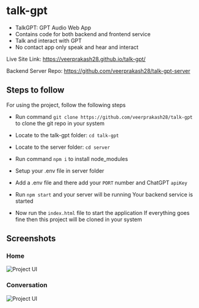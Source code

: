 ﻿# talk-gpt

- TalkGPT: GPT Audio Web App
- Contains code for both backend and frontend service
- Talk and interact with GPT
- No contact app only speak and hear and interact

Live Site Link: https://veerprakash28.github.io/talk-gpt/

Backend Server Repo: https://github.com/veerprakash28/talk-gpt-server

## Steps to follow

For using the project, follow the following steps

- Run command `git clone https://github.com/veerprakash28/talk-gpt` to clone the git repo in your system
- Locate to the talk-gpt folder: `cd talk-gpt`
- Locate to the server folder: `cd server`
- Run command `npm i` to install node_modules
- Setup your .env file in server folder
- Add a .env file and there add your `PORT` number and ChatGPT `apiKey`
- Run `npm start` and your server will be running
  Your backend service is started

- Now run the `index.html` file to start the application
  If everything goes fine then this project will be cloned in your system

## Screenshots

### Home

![Project UI](./public/talk-gpt-homepage.png)

### Conversation

![Project UI](./public/talk-gpt-conversation.png)
